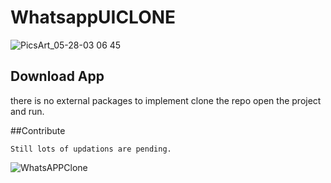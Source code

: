 # WhatsappUICLONE





![PicsArt_05-28-03 06 45](https://user-images.githubusercontent.com/65551578/120068167-ee471880-c09c-11eb-99b2-00343cbf519a.jpg)



## Download App


  there is no external packages  to implement
  clone the repo
  open the project and run.
  
 
 
 ##Contribute

    Still lots of updations are pending.
    


![WhatsAPPClone](https://user-images.githubusercontent.com/65551578/120068355-e340b800-c09d-11eb-90bb-b0a9ad257262.gif)


